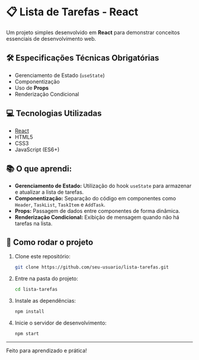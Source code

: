 # 📋 Lista de Tarefas - React

Um projeto simples desenvolvido em **React** para demonstrar conceitos essenciais de desenvolvimento web.

## 🛠 Especificações Técnicas Obrigatórias
- Gerenciamento de Estado (`useState`)
- Componentização
- Uso de **Props**
- Renderização Condicional

## 💻 Tecnologias Utilizadas
- [React](https://react.dev/)
- HTML5
- CSS3
- JavaScript (ES6+)

## 📚 O que aprendi:
- **Gerenciamento de Estado:** Utilização do hook `useState` para armazenar e atualizar a lista de tarefas.
- **Componentização:** Separação do código em componentes como `Header`, `TaskList`, `TaskItem` e `AddTask`.
- **Props:** Passagem de dados entre componentes de forma dinâmica.
- **Renderização Condicional:** Exibição de mensagem quando não há tarefas na lista.

## 🚀 Como rodar o projeto
1. Clone este repositório:
   ```bash
   git clone https://github.com/seu-usuario/lista-tarefas.git
   ```
2. Entre na pasta do projeto:
   ```bash
   cd lista-tarefas
   ```
3. Instale as dependências:
   ```bash
   npm install
   ```
4. Inicie o servidor de desenvolvimento:
   ```bash
   npm start
   ```

---
Feito para aprendizado e prática!
